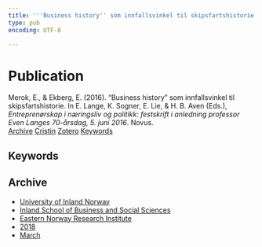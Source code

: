 ```yaml
---
title: '''Business history'' som innfallsvinkel til skipsfartshistorie'
type: pub
encoding: UTF-8

---
```

<h1>Publication</h1>
<article id="csl-bib-container-N278APVV" class="csl-bib-container">
  <div class="csl-bib-body"> <div class="csl-entry">Merok, E., &#38; Ekberg, E. (2016). “Business history” som innfallsvinkel til skipsfartshistorie. In E. Lange, K. Sogner, E. Lie, &#38; H. B. Aven (Eds.), <i>Entreprenørskap i næringsliv og politikk: festskrift i anledning professor Even Langes 70-årsdag, 5. juni 2016</i>. Novus.</div> </div>
  <div class="csl-bib-buttons">
    <a href="#taxonomy-article-N278APVV" alt="archive" class="csl-bib-button">Archive</a>
    <a href="https://app.cristin.no/results/show.jsf?id=1573715" alt="Cristin" class="csl-bib-button">Cristin</a>
    <a href="http://zotero.org/groups/5881554/items/N278APVV" alt="Zotero" class="csl-bib-button">Zotero</a>
    <a href="#keywords-article-N278APVV" alt="keywords" class="csl-bib-button">Keywords</a>
  </div>
  <div id="csl-bib-meta-container-N278APVV"></div>
</article>
<div id="csl-bib-meta-N278APVV" class="csl-bib-meta">
  <article id="keywords-article-N278APVV" class="keywords-article">
    <h1>Keywords</h1>
    
  </article>
  <article id="taxonomy-article-N278APVV" class="taxonomy-article">
    <h1>Archive</h1>
    <ul>
      <li>
        <a href="/en/archive/?key=3DCRN523">University of Inland Norway</a>
      </li>
      <li>
        <a href="/en/archive/?key=DU8Q9LN9">Inland School of Business and Social Sciences</a>
      </li>
      <li>
        <a href="/en/archive/?key=IRYXBU4S">Eastern Norway Research Institute</a>
      </li>
      <li>
        <a href="/en/archive/?key=64DNHFWC">2018</a>
      </li>
      <li>
        <a href="/en/archive/?key=MWHU9WHZ">March</a>
      </li>
    </ul>
  </article>
</div>
